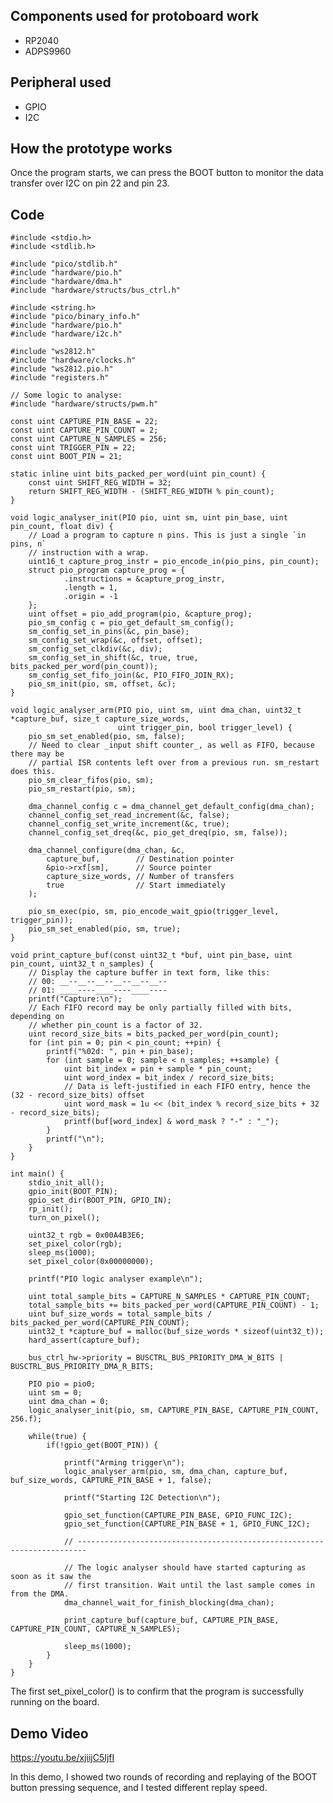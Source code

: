 ## Components used for protoboard work

- RP2040
- ADPS9960

## Peripheral used

- GPIO
- I2C

## How the prototype works

Once the program starts, we can press the BOOT button to monitor the data transfer over I2C on pin 22 and pin 23.

## Code

    #include <stdio.h>
    #include <stdlib.h>

    #include "pico/stdlib.h"
    #include "hardware/pio.h"
    #include "hardware/dma.h"
    #include "hardware/structs/bus_ctrl.h"

    #include <string.h>
    #include "pico/binary_info.h"
    #include "hardware/pio.h"
    #include "hardware/i2c.h"

    #include "ws2812.h"
    #include "hardware/clocks.h"
    #include "ws2812.pio.h"
    #include "registers.h"

    // Some logic to analyse:
    #include "hardware/structs/pwm.h"

    const uint CAPTURE_PIN_BASE = 22;
    const uint CAPTURE_PIN_COUNT = 2;
    const uint CAPTURE_N_SAMPLES = 256;
    const uint TRIGGER_PIN = 22;
    const uint BOOT_PIN = 21;

    static inline uint bits_packed_per_word(uint pin_count) {
        const uint SHIFT_REG_WIDTH = 32;
        return SHIFT_REG_WIDTH - (SHIFT_REG_WIDTH % pin_count);
    }

    void logic_analyser_init(PIO pio, uint sm, uint pin_base, uint pin_count, float div) {
        // Load a program to capture n pins. This is just a single `in pins, n`
        // instruction with a wrap.
        uint16_t capture_prog_instr = pio_encode_in(pio_pins, pin_count);
        struct pio_program capture_prog = {
                .instructions = &capture_prog_instr,
                .length = 1,
                .origin = -1
        };
        uint offset = pio_add_program(pio, &capture_prog);
        pio_sm_config c = pio_get_default_sm_config();
        sm_config_set_in_pins(&c, pin_base);
        sm_config_set_wrap(&c, offset, offset);
        sm_config_set_clkdiv(&c, div);
        sm_config_set_in_shift(&c, true, true, bits_packed_per_word(pin_count));
        sm_config_set_fifo_join(&c, PIO_FIFO_JOIN_RX);
        pio_sm_init(pio, sm, offset, &c);
    }

    void logic_analyser_arm(PIO pio, uint sm, uint dma_chan, uint32_t *capture_buf, size_t capture_size_words,
                            uint trigger_pin, bool trigger_level) {
        pio_sm_set_enabled(pio, sm, false);
        // Need to clear _input shift counter_, as well as FIFO, because there may be
        // partial ISR contents left over from a previous run. sm_restart does this.
        pio_sm_clear_fifos(pio, sm);
        pio_sm_restart(pio, sm);

        dma_channel_config c = dma_channel_get_default_config(dma_chan);
        channel_config_set_read_increment(&c, false);
        channel_config_set_write_increment(&c, true);
        channel_config_set_dreq(&c, pio_get_dreq(pio, sm, false));

        dma_channel_configure(dma_chan, &c,
            capture_buf,        // Destination pointer
            &pio->rxf[sm],      // Source pointer
            capture_size_words, // Number of transfers
            true                // Start immediately
        );

        pio_sm_exec(pio, sm, pio_encode_wait_gpio(trigger_level, trigger_pin));
        pio_sm_set_enabled(pio, sm, true);
    }

    void print_capture_buf(const uint32_t *buf, uint pin_base, uint pin_count, uint32_t n_samples) {
        // Display the capture buffer in text form, like this:
        // 00: __--__--__--__--__--__--
        // 01: ____----____----____----
        printf("Capture:\n");
        // Each FIFO record may be only partially filled with bits, depending on
        // whether pin_count is a factor of 32.
        uint record_size_bits = bits_packed_per_word(pin_count);
        for (int pin = 0; pin < pin_count; ++pin) {
            printf("%02d: ", pin + pin_base);
            for (int sample = 0; sample < n_samples; ++sample) {
                uint bit_index = pin + sample * pin_count;
                uint word_index = bit_index / record_size_bits;
                // Data is left-justified in each FIFO entry, hence the (32 - record_size_bits) offset
                uint word_mask = 1u << (bit_index % record_size_bits + 32 - record_size_bits);
                printf(buf[word_index] & word_mask ? "-" : "_");
            }
            printf("\n");
        }
    }

    int main() {
        stdio_init_all();
        gpio_init(BOOT_PIN);
        gpio_set_dir(BOOT_PIN, GPIO_IN);
        rp_init();
        turn_on_pixel();

        uint32_t rgb = 0x00A4B3E6;
        set_pixel_color(rgb);
        sleep_ms(1000);
        set_pixel_color(0x00000000);

        printf("PIO logic analyser example\n");

        uint total_sample_bits = CAPTURE_N_SAMPLES * CAPTURE_PIN_COUNT;
        total_sample_bits += bits_packed_per_word(CAPTURE_PIN_COUNT) - 1;
        uint buf_size_words = total_sample_bits / bits_packed_per_word(CAPTURE_PIN_COUNT);
        uint32_t *capture_buf = malloc(buf_size_words * sizeof(uint32_t));
        hard_assert(capture_buf);

        bus_ctrl_hw->priority = BUSCTRL_BUS_PRIORITY_DMA_W_BITS | BUSCTRL_BUS_PRIORITY_DMA_R_BITS;

        PIO pio = pio0;
        uint sm = 0;
        uint dma_chan = 0;
        logic_analyser_init(pio, sm, CAPTURE_PIN_BASE, CAPTURE_PIN_COUNT, 256.f);

        while(true) {
            if(!gpio_get(BOOT_PIN)) {

                printf("Arming trigger\n");
                logic_analyser_arm(pio, sm, dma_chan, capture_buf, buf_size_words, CAPTURE_PIN_BASE + 1, false);

                printf("Starting I2C Detection\n");

                gpio_set_function(CAPTURE_PIN_BASE, GPIO_FUNC_I2C);
                gpio_set_function(CAPTURE_PIN_BASE + 1, GPIO_FUNC_I2C);

                // ------------------------------------------------------------------------

                // The logic analyser should have started capturing as soon as it saw the
                // first transition. Wait until the last sample comes in from the DMA.
                dma_channel_wait_for_finish_blocking(dma_chan);

                print_capture_buf(capture_buf, CAPTURE_PIN_BASE, CAPTURE_PIN_COUNT, CAPTURE_N_SAMPLES);

                sleep_ms(1000);
            }
        }
    }
    
The first set_pixel_color() is to confirm that the program is successfully running on the board.


## Demo Video

https://youtu.be/xjiijC5IjfI

In this demo, I showed two rounds of recording and replaying of the BOOT button pressing sequence, and I tested different replay speed.

